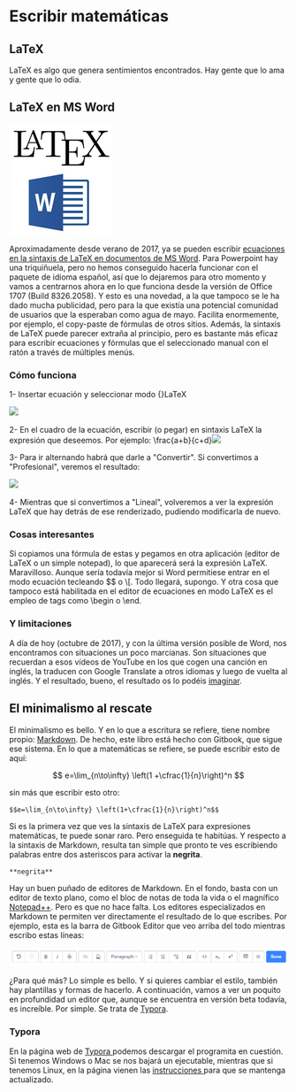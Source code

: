# Escribir matemáticas

## LaTeX

LaTeX es algo que genera sentimientos encontrados. Hay gente que lo ama y gente que lo odia.

## LaTeX en MS Word

![](/herramientas/assets/latex-word.png)

Aproximadamente desde verano de 2017, ya se pueden escribir [ecuaciones en la sintaxis de LaTeX en documentos de MS Word](https://blogs.msdn.microsoft.com/murrays/2017/07/30/latex-math-in-office/). Para Powerpoint hay una triquiñuela, pero no hemos conseguido hacerla funcionar con el paquete de idioma español, así que lo dejaremos para otro momento y vamos a centrarnos ahora en lo que funciona desde la versión de Office 1707 \(Build 8326.2058\). Y esto es una novedad, a la que tampoco se le ha dado mucha publicidad, pero para la que existía una potencial comunidad de usuarios que la esperaban como agua de mayo. Facilita enormemente, por ejemplo, el copy-paste de fórmulas de otros sitios. Además, la sintaxis de LaTeX puede parecer extraña al principio, pero es bastante más eficaz para escribir ecuaciones y fórmulas que el seleccionado manual con el ratón a través de múltiples menús.

### Cómo funciona

1- Insertar ecuación y seleccionar modo {}LaTeX

[![](https://3.bp.blogspot.com/--1Y6LYgFEyc/Wb581DFkHlI/AAAAAAAAEZQ/sFbWA_N97YoYEMd5OZWCbCiO9ueDjKbVwCEwYBhgL/s1600/word01.jpg)](https://3.bp.blogspot.com/--1Y6LYgFEyc/Wb581DFkHlI/AAAAAAAAEZQ/sFbWA_N97YoYEMd5OZWCbCiO9ueDjKbVwCEwYBhgL/s1600/word01.jpg)

2- En el cuadro de la ecuación, escribir \(o pegar\) en sintaxis LaTeX la expresión que deseemos. Por ejemplo: \frac{a+b}{c+d}[![](https://4.bp.blogspot.com/-88omupwe07Q/Wb581My8ZzI/AAAAAAAAEZY/j9-Yft7EQ9AIjDeG4MYRKwZ_qwlyARAcACEwYBhgL/s1600/word02.jpg)](https://4.bp.blogspot.com/-88omupwe07Q/Wb581My8ZzI/AAAAAAAAEZY/j9-Yft7EQ9AIjDeG4MYRKwZ_qwlyARAcACEwYBhgL/s1600/word02.jpg)

3- Para ir alternando habrá que darle a "Convertir". Si convertimos a "Profesional", veremos el resultado:

[![](https://3.bp.blogspot.com/-bTZkagvVTSo/Wb581fq-jHI/AAAAAAAAEZY/9BAqXSmvb_kq3o6lq-A-LyN1biErDqb1QCEwYBhgL/s1600/word03.jpg)](https://3.bp.blogspot.com/-bTZkagvVTSo/Wb581fq-jHI/AAAAAAAAEZY/9BAqXSmvb_kq3o6lq-A-LyN1biErDqb1QCEwYBhgL/s1600/word03.jpg)

4- Mientras que si convertimos a "Lineal", volveremos a ver la expresión LaTeX que hay detrás de ese renderizado, pudiendo modificarla de nuevo.

### Cosas interesantes

Si copiamos una fórmula de estas y pegamos en otra aplicación \(editor de LaTeX o un simple notepad\), lo que aparecerá será la expresión LaTeX. Maravilloso. Aunque sería todavía mejor si Word permitiese entrar en el modo ecuación tecleando $$ o \\[. Todo llegará, supongo. Y otra cosa que tampoco está habilitada en el editor de ecuaciones en modo LaTeX es el empleo de tags como \begin o \end.

### Y limitaciones

A día de hoy \(octubre de 2017\), y con la última versión posible de Word, nos encontramos con situaciones un poco marcianas. Son situaciones que recuerdan a esos vídeos de YouTube en los que cogen una canción en inglés, la traducen con Google Translate a otros idiomas y luego de vuelta al inglés. Y el resultado, bueno, el resultado os lo podéis [imaginar](https://www.youtube.com/watch?v=6mqG5l-9wIE).

## El minimalismo al rescate

El minimalismo es bello. Y en lo que a escritura se refiere, tiene nombre propio: [Markdown](https://es.wikipedia.org/wiki/Markdown). De hecho, este libro está hecho con Gitbook, que sigue ese sistema. En lo que a matemáticas se refiere, se puede escribir esto de aquí:


$$
e=\lim_{n\to\infty} \left(1 +\cfrac{1}{n}\right)^n
$$


sin más que escribir esto otro:

```
$$e=\lim_{n\to\infty} \left(1+\cfrac{1}{n}\right)^n$$
```

Si es la primera vez que ves la sintaxis de LaTeX para expresiones matemáticas, te puede sonar raro. Pero enseguida te habitúas. Y respecto a la sintaxis de Markdown, resulta tan simple que pronto te ves escribiendo palabras entre dos asteriscos para activar la **negrita**.

```
**negrita**
```

Hay un buen puñado de editores de Markdown. En el fondo, basta con un editor de texto plano, como el bloc de notas de toda la vida o el magnífico [Notepad++](https://notepad-plus-plus.org). Pero es que no hace falta. Los editores especializados en Markdown te permiten ver directamente el resultado de lo que escribes. Por ejemplo, esta es la barra de Gitbook Editor que veo arriba del todo mientras escribo estas líneas:

![](/herramientas/assets/barra-gitbook.png)

¿Para qué más? Lo simple es bello. Y si quieres cambiar el estilo, también hay plantillas y formas de hacerlo. A continuación, vamos a ver un poquito en profundidad un editor que, aunque se encuentra en versión beta todavía, es increíble. Por simple. Se trata de [Typora](https://typora.io/). 

### Typora

En la página web de [Typora ](https://typora.io/)podemos descargar el programita en cuestión. Si tenemos Windows o Mac se nos bajará un ejecutable, mientras que si tenemos Linux, en la página vienen las [instrucciones ](https://typora.io/#linux)para que se mantenga actualizado.



